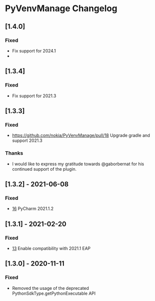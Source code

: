 <!-- Keep a Changelog guide -> https://keepachangelog.com -->

# PyVenvManage Changelog

## [1.4.0]
### Fixed
- Fix support for 2024.1
- 
## [1.3.4]
### Fixed
- Fix support for 2021.3

## [1.3.3]
### Fixed
- https://github.com/nokia/PyVenvManage/pull/18 Upgrade gradle and support 2021.3
### Thanks
- I would like to express my gratitude towards @gaborbernat for his continued support of the plugin.

## [1.3.2] - 2021-06-08
### Fixed
- [16](https://github.com/nokia/PyVenvManage/issues/16) PyCharm 2021.1.2

## [1.3.1] - 2021-02-20
### Fixed
- [13](https://github.com/nokia/PyVenvManage/issues/13) Enable compatibility with 2021.1 EAP

## [1.3.0] - 2020-11-11
### Fixed
- Removed the usage of the deprecated PythonSdkType.getPythonExecutable API

<!--
## [version]
### Added
- added items

### Changed
- change items
-->
